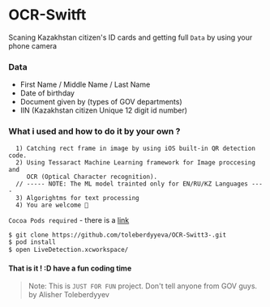 # OCR-Switft
Scaning Kazakhstan citizen's ID cards and getting full `Data` by using your phone camera
### Data
- First Name / Middle Name / Last Name
- Date of birthday
- Document given by (types of GOV departments)
- IIN (Kazakhstan citizen Unique 12 digit id number)
 
### What i used and how to do it by your own ?
```
  1) Catching rect frame in image by using iOS built-in QR detection code.
  2) Using Tessaract Machine Learning framework for Image proccesing and 
     OCR (Optical Character recognition).
  // ----- NOTE: The ML model trainted only for EN/RU/KZ Languages ----
  3) Algorightms for text processing
  4) You are welcome 🎉
```

`Cocoa Pods required` - there is a [link](https://guides.cocoapods.org/using/getting-started.html)
```bash
$ git clone https://github.com/toleberdyyeva/OCR-Switt3-.git
$ pod install 
$ open LiveDetection.xcworkspace/ 
```
#### That is it ! :D have a fun coding time
> Note: This is `JUST FOR FUN` project. Don't tell anyone from GOV guys. 
> by Alisher Toleberdyyev 

